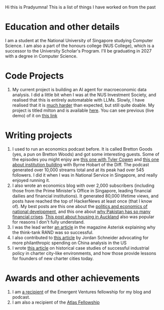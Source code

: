Hi this is Pradyumna! This is a list of things I have worked on from the past

# Education and other details
I am a student at the National University of Singapore studying Computer Science. I am also a part of the honours college (NUS College), which is a successor to the University Scholar's Program. I'll be graduating in 2027 with a degree in Computer Science.

# Code Projects
1. My current project is building an AI agent for macroeconomic data analysis. I did a little bit when I was at the NUS Investment Society, and realised that this is entirely automatable with LLMs. Slowly, I have realised that it is [much harder](https://xkcd.com/1319/) than expected, but still quite doable. My project is titled milton and is available [here](https://github.com/pradyuprasad/milton).  You can see previous (live demo) of it on [this link](https://sgdataproject-frontend.onrender.com/)

# Writing projects
1. I used to run an economics podcast before. It is called Bretton Goods (yes, a pun on Bretton Woods) and got some interesting guests. Some of the episodes you might enjoy are [this one with Tyler Cowen](https://open.spotify.com/episode/2khX9W0OdwF3viAYSnnYe5) and [this one about institution building](https://open.spotify.com/episode/7at3bJxuBfo4f8XeOXyTmD) with Byrne Hobart of the Diff. The podcast generated over 10,000 streams total and at its peak had over 545 followers. I did it when I was in National Service in Singapore, and really enjoyed running it.
2. I also wrote an economics blog with over 2,000 subscribers (including those from the Prime Minister's Office in Singapore, leading financial dailies and financial institutions). It generated 80,000 lifetime views, and posts have reached the top of HackerNews at least once (that I know of). My best posts are this one about the [politics and economics of national development](https://brettongoods.substack.com/p/gambling-on-development-review), and this one about [why Pakistan has so many financial crises](https://brettongoods.substack.com/p/pakistans-next-crisis-is-guaranteed). [This post about housing in Auckland](https://brettongoods.substack.com/p/the-high-cost-of-expensive-housing) also was popular for reasons I don't fully understand. 
3. I was the lead writer [an article](https://asteriskmag.com/issues/06/when-rand-made-magic-in-santa-monica) in the magazine Asterisk explaining why the think-tank RAND was so successful.
4. I also contributed to [this article](https://forum.effectivealtruism.org/posts/E2BghQq9pwPgtHgiH/war-between-the-us-and-china-a-case-study-for-epistemic) by Jordan Schneider advocating for more philanthropic spending on China analysis in the US
5. I wrote [this article](https://chartercitiesinstitute.org/blog-posts/engineering-industrial-takeoff-in-a-charter-city/) on historical case studies of successful industrial policy in charter city-like environments, and how those provide lessons for founders of new charter cities today. 

# Awards and other achievements
1. I am [a recipient](https://marginalrevolution.com/marginalrevolution/2022/03/emergent-ventures-winners-eighteenth-cohort.html) of the Emergent Ventures fellowship for my blog and podcast.
2. I am also a recipient of the [Atlas Fellowship](https://www.atlasfellowship.org/) 

